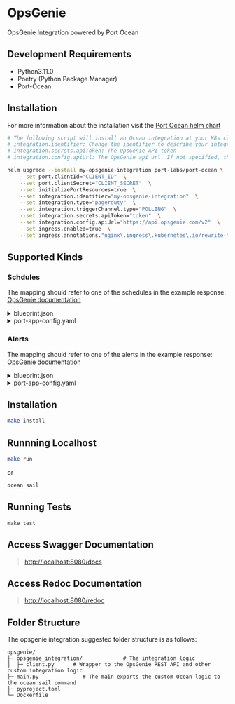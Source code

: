# OpsGenie

OpsGenie Integration powered by Port Ocean


## Development Requirements

- Python3.11.0
- Poetry (Python Package Manager)
- Port-Ocean

## Installation
For more information about the installation visit the [Port Ocean helm chart](https://github.com/port-labs/helm-charts/tree/main/charts/port-ocean)

```bash
# The following script will install an Ocean integration at your K8s cluster using helm
# integration.identifier: Change the identifier to describe your integration
# integration.secrets.apiToken: The OpsGenie API token
# integration.config.apiUrl: The OpsGenie api url. If not specified, the default will be https://api.opsgenie.com/v2

helm upgrade --install my-opsgenie-integration port-labs/port-ocean \
	--set port.clientId="CLIENT_ID"  \
	--set port.clientSecret="CLIENT_SECRET"  \
	--set initializePortResources=true  \
	--set integration.identifier="my-opsgenie-integration"  \
	--set integration.type="pagerduty"  \
	--set integration.triggerChannel.type="POLLING"  \
	--set integration.secrets.apiToken="token"  \
    --set integration.config.apiUrl="https://api.opsgenie.com/v2"  \
    --set ingress.enabled=true  \
    --set ingress.annotations."nginx\.ingress\.kubernetes\.io/rewrite-target"= / 
```
## Supported Kinds
### Schdules
The mapping should refer to one of the schedules in the example response: [OpsGenie documentation](https://docs.opsgenie.com/docs/schedule-api)

<details>
<summary>blueprint.json</summary>

```json
{
    "identifier":"opsGenieSchedule",
    "description":"This blueprint represents an opsGenie schedule in our software catalog",
    "title":"OpsGenie Schedule",
    "icon":"OpsGenie",
    "schema":{
        "properties":{
            "description":{
            "title":"Description",
            "type":"string"
            },
            "enabled":{
            "title":"Enabled",
            "type":"boolean"
            },
            "oncall":{
            "type": "array",
            "items": {
                "type": "string",
                "format": "user"
            },
            "title": "On Call"
            },
            "rotations":{
            "title":"Rotations",
            "type":"array"
            }
        },
        "required":[]
    },
    "mirrorProperties":{},
    "calculationProperties":{},
    "relations":{}
}
```
</details>
<details>
  <summary>port-app-config.yaml</summary>

```yaml
resources:
  - kind: schedules
    selector:
      query: 'true'
    port:
      entity:
        mappings:
          identifier: .id
          title: .name
          blueprint: '"opsGenieSchedule"'
          properties:
            description: .description
            enabled: .enabled
            oncall: .oncall_users
            rotations: .rotations
```
</details>

### Alerts
The mapping should refer to one of the alerts in the example response: [OpsGenie documentation](https://docs.opsgenie.com/docs/alert-api#list-alerts)

<details>
<summary>blueprint.json</summary>

```json
{
    "identifier":"opsGenieAlert",
    "description":"This blueprint represents an OpsGenie alert in our software catalog",
    "title":"OpsGenie Alert",
    "icon":"OpsGenie",
    "schema":{
        "properties":{
            "status":{
            "type":"string",
            "title":"Status",
            "enum": ["closed", "open"],
            "enumColors": {
                "closed": "green",
                "open": "red"
            },
            "description":"The status of the alert"
            },
            "acknowledged":{
            "type":"boolean",
            "title":"Acknowledged"
            },
            "tags":{
            "type":"array",
            "items":{
                "type":"string"
            },
            "title":"Tags"
            },
            "responders":{
            "type":"array",
            "title":"Responders",
            "description":"Responders to the alert"
            },
            "priority":{
            "type":"string",
            "title":"Priority"
            },
            "sourceName":{
            "type":"string",
            "title":"Source Name",
            "description":"Alert source name"
            },
            "createdBy":{
            "title":"Created By",
            "type":"string",
            "format":"user"
            },
            "createdAt":{
            "title":"Create At",
            "type":"string",
            "format":"date-time"
            },
            "updatedAt":{
            "title":"Updated At",
            "type":"string",
            "format":"date-time"
            }
        },
        "required":[]
    },
    "mirrorProperties":{},
    "calculationProperties":{},
    "relations":{}
}
```
</details>
<details>
  <summary>port-app-config.yaml</summary>

```yaml
resources:
  - kind: alerts
    selector:
      query: 'true'
    port:
      entity:
        mappings:
          identifier: .id
          title: .message
          blueprint: '"opsGenieAlert"'
          properties:
            status: .status
            acknowledged: .acknowledged
            responders: .responders
            priority: .priority
            sourceName: .source
            tags: .tags
            createdBy: .owner
            createdAt: .createdAt
            updatedAt: .updatedAt
```
</details>

## Installation

```sh
make install
```

## Runnning Localhost
```sh
make run
```
or
```sh
ocean sail
```

## Running Tests

`make test`

## Access Swagger Documentation

> <http://localhost:8080/docs>

## Access Redoc Documentation

> <http://localhost:8080/redoc>


## Folder Structure
The opsgenie integration suggested folder structure is as follows:

```
opsgenie/
├─ opsgenie_integration/             # The integration logic
│  ├─ client.py      # Wrapper to the OpsGenie REST API and other custom integration logic
├─ main.py              # The main exports the custom Ocean logic to the ocean sail command
├─ pyproject.toml
└─ Dockerfile
```